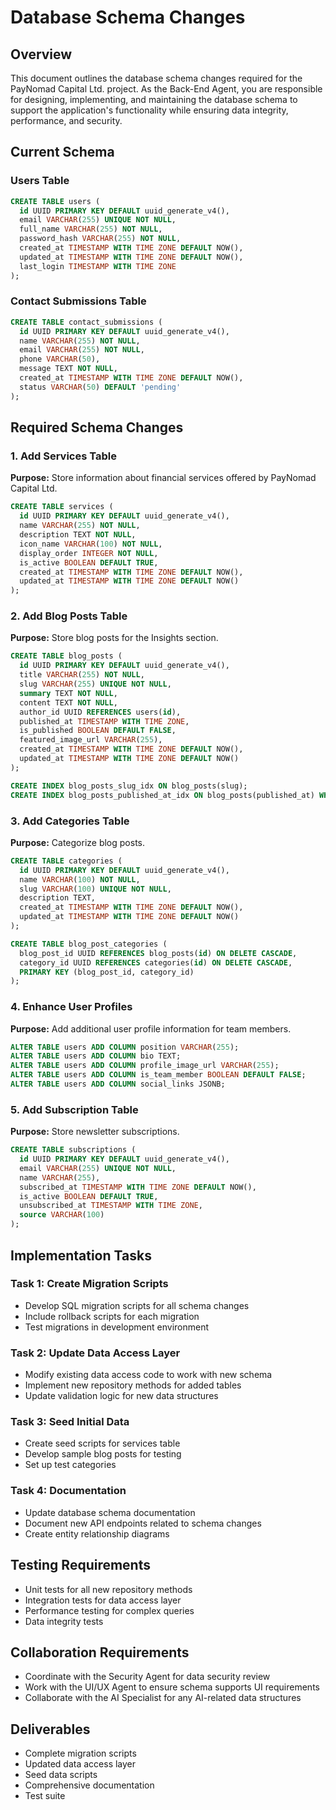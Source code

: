 # Database Schema Changes

## Overview

This document outlines the database schema changes required for the PayNomad Capital Ltd. project. As the Back-End Agent, you are responsible for designing, implementing, and maintaining the database schema to support the application's functionality while ensuring data integrity, performance, and security.

## Current Schema

### Users Table
```sql
CREATE TABLE users (
  id UUID PRIMARY KEY DEFAULT uuid_generate_v4(),
  email VARCHAR(255) UNIQUE NOT NULL,
  full_name VARCHAR(255) NOT NULL,
  password_hash VARCHAR(255) NOT NULL,
  created_at TIMESTAMP WITH TIME ZONE DEFAULT NOW(),
  updated_at TIMESTAMP WITH TIME ZONE DEFAULT NOW(),
  last_login TIMESTAMP WITH TIME ZONE
);
```

### Contact Submissions Table
```sql
CREATE TABLE contact_submissions (
  id UUID PRIMARY KEY DEFAULT uuid_generate_v4(),
  name VARCHAR(255) NOT NULL,
  email VARCHAR(255) NOT NULL,
  phone VARCHAR(50),
  message TEXT NOT NULL,
  created_at TIMESTAMP WITH TIME ZONE DEFAULT NOW(),
  status VARCHAR(50) DEFAULT 'pending'
);
```

## Required Schema Changes

### 1. Add Services Table

**Purpose:** Store information about financial services offered by PayNomad Capital Ltd.

```sql
CREATE TABLE services (
  id UUID PRIMARY KEY DEFAULT uuid_generate_v4(),
  name VARCHAR(255) NOT NULL,
  description TEXT NOT NULL,
  icon_name VARCHAR(100) NOT NULL,
  display_order INTEGER NOT NULL,
  is_active BOOLEAN DEFAULT TRUE,
  created_at TIMESTAMP WITH TIME ZONE DEFAULT NOW(),
  updated_at TIMESTAMP WITH TIME ZONE DEFAULT NOW()
);
```

### 2. Add Blog Posts Table

**Purpose:** Store blog posts for the Insights section.

```sql
CREATE TABLE blog_posts (
  id UUID PRIMARY KEY DEFAULT uuid_generate_v4(),
  title VARCHAR(255) NOT NULL,
  slug VARCHAR(255) UNIQUE NOT NULL,
  summary TEXT NOT NULL,
  content TEXT NOT NULL,
  author_id UUID REFERENCES users(id),
  published_at TIMESTAMP WITH TIME ZONE,
  is_published BOOLEAN DEFAULT FALSE,
  featured_image_url VARCHAR(255),
  created_at TIMESTAMP WITH TIME ZONE DEFAULT NOW(),
  updated_at TIMESTAMP WITH TIME ZONE DEFAULT NOW()
);

CREATE INDEX blog_posts_slug_idx ON blog_posts(slug);
CREATE INDEX blog_posts_published_at_idx ON blog_posts(published_at) WHERE is_published = TRUE;
```

### 3. Add Categories Table

**Purpose:** Categorize blog posts.

```sql
CREATE TABLE categories (
  id UUID PRIMARY KEY DEFAULT uuid_generate_v4(),
  name VARCHAR(100) NOT NULL,
  slug VARCHAR(100) UNIQUE NOT NULL,
  description TEXT,
  created_at TIMESTAMP WITH TIME ZONE DEFAULT NOW(),
  updated_at TIMESTAMP WITH TIME ZONE DEFAULT NOW()
);

CREATE TABLE blog_post_categories (
  blog_post_id UUID REFERENCES blog_posts(id) ON DELETE CASCADE,
  category_id UUID REFERENCES categories(id) ON DELETE CASCADE,
  PRIMARY KEY (blog_post_id, category_id)
);
```

### 4. Enhance User Profiles

**Purpose:** Add additional user profile information for team members.

```sql
ALTER TABLE users ADD COLUMN position VARCHAR(255);
ALTER TABLE users ADD COLUMN bio TEXT;
ALTER TABLE users ADD COLUMN profile_image_url VARCHAR(255);
ALTER TABLE users ADD COLUMN is_team_member BOOLEAN DEFAULT FALSE;
ALTER TABLE users ADD COLUMN social_links JSONB;
```

### 5. Add Subscription Table

**Purpose:** Store newsletter subscriptions.

```sql
CREATE TABLE subscriptions (
  id UUID PRIMARY KEY DEFAULT uuid_generate_v4(),
  email VARCHAR(255) UNIQUE NOT NULL,
  name VARCHAR(255),
  subscribed_at TIMESTAMP WITH TIME ZONE DEFAULT NOW(),
  is_active BOOLEAN DEFAULT TRUE,
  unsubscribed_at TIMESTAMP WITH TIME ZONE,
  source VARCHAR(100)
);
```

## Implementation Tasks

### Task 1: Create Migration Scripts
- Develop SQL migration scripts for all schema changes
- Include rollback scripts for each migration
- Test migrations in development environment

### Task 2: Update Data Access Layer
- Modify existing data access code to work with new schema
- Implement new repository methods for added tables
- Update validation logic for new data structures

### Task 3: Seed Initial Data
- Create seed scripts for services table
- Develop sample blog posts for testing
- Set up test categories

### Task 4: Documentation
- Update database schema documentation
- Document new API endpoints related to schema changes
- Create entity relationship diagrams

## Testing Requirements

- Unit tests for all new repository methods
- Integration tests for data access layer
- Performance testing for complex queries
- Data integrity tests

## Collaboration Requirements

- Coordinate with the Security Agent for data security review
- Work with the UI/UX Agent to ensure schema supports UI requirements
- Collaborate with the AI Specialist for any AI-related data structures

## Deliverables

- Complete migration scripts
- Updated data access layer
- Seed data scripts
- Comprehensive documentation
- Test suite
